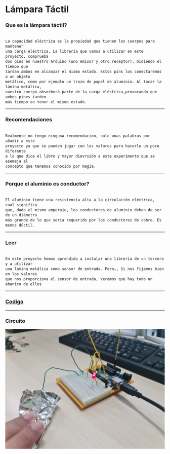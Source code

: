 # Lámpara Táctil

### Que es la lámpara táctil?

```

La capacidad eléctrica es la propiedad que tienen los cuerpos para mantener
una carga eléctrica. La librería que vamos a utilizar en este proyecto, comprueba
dos pins en nuestro Arduino (uno emisor y otro receptor), midiendo el tiempo que
tardan ambos en alcanzar el mismo estado. Estos pins los conectaremos a un objeto
metálico, como por ejemplo un trozo de papel de aluminio. Al tocar la lámina metálica,
nuestro cuerpo absorberá parte de la carga eléctrica,provocando que ambos pines tarden
más tiempo en tener el mismo estado.

```

---

### Recomendaciones

```

Realmente no tengo ninguna recomendacion, solo unas palabras por añadir a este
proyecto ya que se pueden jugar con los valores para hacerlo un poco diferente
a lo que dice el libro y mayor dievrsión a este experimento que se asemeja al
concepto que tenemos conocido por magia.

```

---

### Porque el aluminio es conductor?

```

El aluminio tiene una resistencia alta a la circulación eléctrica, cual significa
que, dado el mismo amperaje, los conductores de aluminio deben de ser de un diámetro
más grande de lo que sería requerido por los conductores de cobre. Es menos dúctil.

```

---

### Leer

```

En este proyecto hemos aprendido a instalar una librería de un tercero y a utilizar
una lámina metálica como sensor de entrada. Pero…, Si nos fijamos bien en los valores
que nos proporciona el sensor de entrada, veremos que hay todo un abanico de ellos

```

---

### [Codigo](https://github.com/Samael696/arduino/blob/main/L%C3%A1mpara%20tactil.ino)

---

### Circuito

![](https://github.com/Baultek/Arduino/blob/main/imagenes%20arduino/WhatsApp%20Image%202022-01-26%20at%2013.05.50.jpeg?raw=true)







